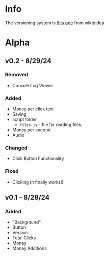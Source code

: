 # Info
The versioning system is [this one](https://en.wikipedia.org/wiki/Software_versioning?scrlybrkr=5594a907#Version_number_ordering_systems) from wikipidea

# Alpha

## v0.2 - 8/29/24
### Removed
- Console Log Viewer
### Added
- Money per click text
- Saving
- script folder
  - `files.js` - file for reading files.
- Money per second
- Audio
### Changed
- Click Button Functionality
### Fixed
- Clicking (it finally works!)

## v0.1 - 8/28/24
### Added
- "Background"
- Button
- Version
- Total Clicks
- Money
- Money Additions